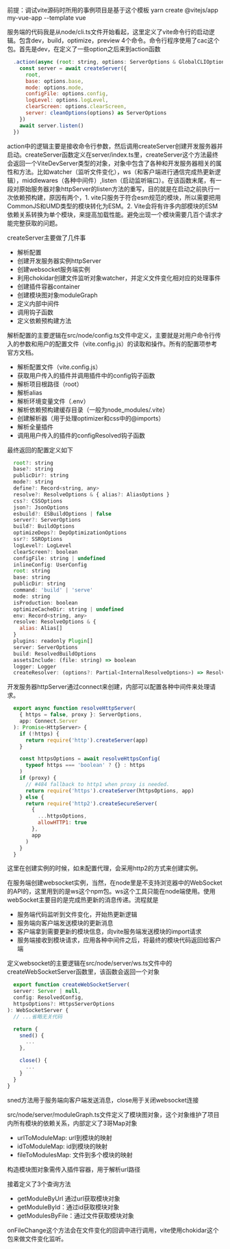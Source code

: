前提：调试vite源码时所用的事例项目是基于这个模板 yarn create @vitejs/app my-vue-app --template vue

服务端的代码我是从node/cli.ts文件开始看起，这里定义了vite命令行的启动逻辑。包含dev，build，optimize，preview 4个命令。命令行程序使用了cac这个包。首先是dev，在定义了一些option之后来到action函数

```javascript
  .action(async (root: string, options: ServerOptions & GlobalCLIOptions) => {
    const server = await createServer({
      root,
      base: options.base,
      mode: options.mode,
      configFile: options.config,
      logLevel: options.logLevel,
      clearScreen: options.clearScreen,
      server: cleanOptions(options) as ServerOptions
    })
    await server.listen()
  })
```

action中的逻辑主要是接收命令行参数，然后调用createServer创建开发服务器并启动。createServer函数定义在server/index.ts里，createServer这个方法最终会返回一个ViteDevServer类型的对象，对象中包含了各种和开发服务器相关的属性和方法。比如watcher（监听文件变化），ws（和客户端进行通信完成热更新逻辑），middlewares（各种中间件）,listen（启动监听端口）。在该函数末尾，有一段对原始服务器对象httpServer的listen方法的重写，目的就是在启动之前执行一次依赖预构建，原因有两个，1. vite只服务于符合esm规范的模块，所以需要把用CommonJS和UMD类型的模块转化为ESM。2. Vite会将有许多内部模块的ESM依赖关系转换为单个模块，来提高加载性能。避免出现一个模块需要几百个请求才能完整获取的问题。

createServer主要做了几件事

  - 解析配置
  - 创建开发服务器实例httpServer
  - 创建websocket服务端实例
  - 利用chokidar创建文件监听对象watcher，并定义文件变化相对应的处理事件
  - 创建插件容器container
  - 创建模块图对象moduleGraph
  - 定义内部中间件
  - 调用钩子函数
  - 定义依赖预构建方法


解析配置的主要逻辑在src/node/config.ts文件中定义，主要就是对用户命令行传入的参数和用户的配置文件（vite.config.js）的读取和操作。所有的配置项参考官方文档。

  - 解析配置文件（vite.config.js）
  - 获取用户传入的插件并调用插件中的config钩子函数
  - 解析项目根路径（root）
  - 解析alias
  - 解析环境变量文件（.env）
  - 解析依赖预构建缓存目录（一般为node_modules/.vite）
  - 创建解析器（用于处理optimizer和css中的@imports）
  - 解析全量插件
  - 调用用户传入的插件的configResolved钩子函数

最终返回的配置定义如下

```javascript
  root?: string
  base?: string
  publicDir?: string
  mode?: string
  define?: Record<string, any>
  resolve?: ResolveOptions & { alias?: AliasOptions }
  css?: CSSOptions
  json?: JsonOptions
  esbuild?: ESBuildOptions | false
  server?: ServerOptions
  build?: BuildOptions
  optimizeDeps?: DepOptimizationOptions
  ssr?: SSROptions
  logLevel?: LogLevel
  clearScreen?: boolean
  configFile: string | undefined
  inlineConfig: UserConfig
  root: string
  base: string
  publicDir: string
  command: 'build' | 'serve'
  mode: string
  isProduction: boolean
  optimizeCacheDir: string | undefined
  env: Record<string, any>
  resolve: ResolveOptions & {
    alias: Alias[]
  }
  plugins: readonly Plugin[]
  server: ServerOptions
  build: ResolvedBuildOptions
  assetsInclude: (file: string) => boolean
  logger: Logger
  createResolver: (options?: Partial<InternalResolveOptions>) => ResolveFn
```

开发服务器httpServer通过connect来创建，内部可以配置各种中间件来处理请求。

```javascript
  export async function resolveHttpServer(
    { https = false, proxy }: ServerOptions,
    app: Connect.Server
  ): Promise<HttpServer> {
    if (!https) {
      return require('http').createServer(app)
    }

    const httpsOptions = await resolveHttpsConfig(
      typeof https === 'boolean' ? {} : https
    )
    if (proxy) {
      // #484 fallback to http1 when proxy is needed.
      return require('https').createServer(httpsOptions, app)
    } else {
      return require('http2').createSecureServer(
        {
          ...httpsOptions,
          allowHTTP1: true
        },
        app
      )
    }
  }
```
这里在创建实例的时候，如未配置代理，会采用http2的方式来创建实例。

在服务端创建websocket实例，当然，在node里是不支持浏览器中的WebSocket的API的，这里用到的是ws这个npm包。ws这个工具只能在node端使用。使用webSocket主要目的是完成热更新的消息传递。流程就是

  - 服务端代码监听到文件变化，开始热更新逻辑
  - 服务端向客户端发送模块的更新消息
  - 客户端拿到需要更新的模块信息，向vite服务端发送模块的import请求
  - 服务端接收到模块请求，应用各种中间件之后，将最终的模块代码返回给客户端

定义websocket的主要逻辑在src/node/server/ws.ts文件中的createWebSocketServer函数里，该函数会返回一个对象

```javascript
  export function createWebSocketServer(
  server: Server | null,
  config: ResolvedConfig,
  httpsOptions?: HttpsServerOptions
): WebSocketServer {
  // ...省略无关代码

  return {
    sned() {
      ...
    },

    close() {
      ...
    }
  }
}
```

sned方法用于服务端向客户端发送消息，close用于关闭websocket连接


src/node/server/moduleGraph.ts文件定义了模块图对象，这个对象维护了项目内所有模块的依赖关系，内部定义了3哥Map对象

  - urlToModuleMap: url到模块的映射
  - idToModuleMap: id到模块的映射
  - fileToModulesMap: 文件到多个模块的映射

构造模块图对象需传入插件容器，用于解析url路径

接着定义了3个查询方法

  - getModuleByUrl  通过url获取模块对象
  - getModuleById：通过id获取模块对象
  - getModulesByFile：通过文件获取模块对象

onFileChange这个方法会在文件变化的回调中进行调用，vite使用chokidar这个包来做文件变化监听。




















